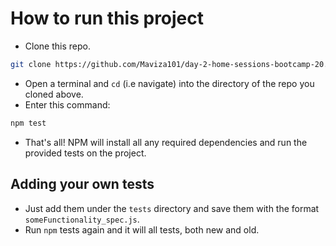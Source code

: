 # How to run this project
* Clone this repo.
```bash
git clone https://github.com/Maviza101/day-2-home-sessions-bootcamp-20.git
```
* Open a terminal and `cd` (i.e navigate) into the directory of the repo you cloned above.
* Enter this command:
```bash
npm test
```
* That's all! NPM will install all any required dependencies and run the provided tests on the project.

## Adding your own tests
* Just add them under the `tests` directory and save them with the format `someFunctionality_spec.js`.
* Run `npm` tests again and it will all tests, both new and old.
